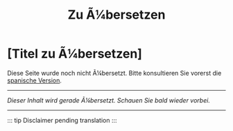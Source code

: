 ﻿---
title: [Zu Ã¼bersetzen]
---

<!-- TODO: translation missing - German version -->

# [Titel zu Ã¼bersetzen]

Diese Seite wurde noch nicht Ã¼bersetzt. Bitte konsultieren Sie vorerst die [spanische Version](/es/mitos-clases-sociales-continuacion).

---

*Dieser Inhalt wird gerade Ã¼bersetzt. Schauen Sie bald wieder vorbei.*

---

::: tip
Disclaimer pending translation
:::
